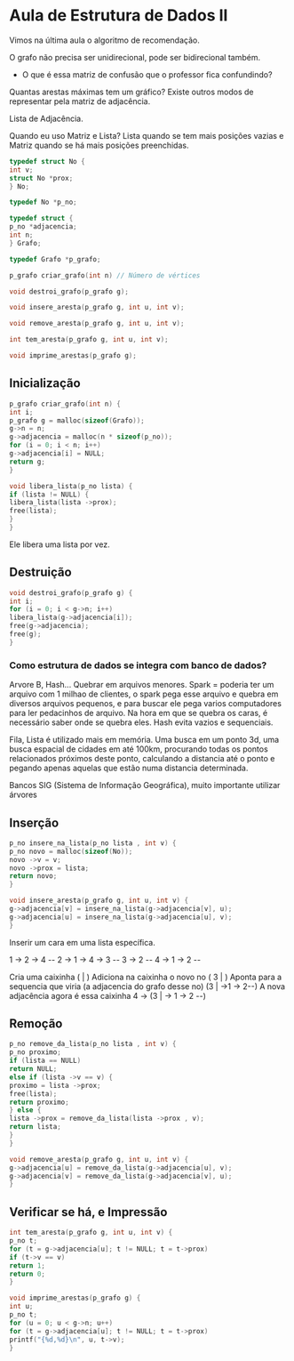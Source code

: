 # Aula de Estrutura de Dados II

Vimos na última aula o algoritmo de recomendação.

O grafo não precisa ser unidirecional, pode ser bidirecional também.

* O que é essa matriz de confusão que o professor fica confundindo?

Quantas arestas máximas tem um gráfico?
Existe outros modos de representar pela matriz de adjacência.

Lista de Adjacência.

Quando eu uso Matriz e Lista? Lista quando se tem mais posições vazias e Matriz quando se há mais posições preenchidas.

```c
typedef struct No {
int v;
struct No *prox;
} No;

typedef No *p_no;

typedef struct {
p_no *adjacencia;
int n;
} Grafo;

typedef Grafo *p_grafo;

p_grafo criar_grafo(int n) // Número de vértices

void destroi_grafo(p_grafo g);

void insere_aresta(p_grafo g, int u, int v);

void remove_aresta(p_grafo g, int u, int v);

int tem_aresta(p_grafo g, int u, int v);

void imprime_arestas(p_grafo g);
```

## Inicialização

```c
p_grafo criar_grafo(int n) {
int i;
p_grafo g = malloc(sizeof(Grafo));
g->n = n;
g->adjacencia = malloc(n * sizeof(p_no));
for (i = 0; i < n; i++)
g->adjacencia[i] = NULL;
return g;
}
```

```c
void libera_lista(p_no lista) {
if (lista != NULL) {
libera_lista(lista ->prox);
free(lista);
}
}
```

Ele libera uma lista por vez.

## Destruição

```c
void destroi_grafo(p_grafo g) {
int i;
for (i = 0; i < g->n; i++)
libera_lista(g->adjacencia[i]);
free(g->adjacencia);
free(g);
} 
```

### Como estrutura de dados se integra com banco de dados?

Arvore B, Hash... Quebrar em arquivos menores. Spark = poderia ter um arquivo com 1 milhao de clientes, o spark pega esse arquivo e quebra em diversos arquivos pequenos, e para buscar ele pega varios computadores para ler pedacinhos de arquivo. Na hora em que se quebra os caras, é necessário saber onde se quebra eles. Hash evita vazios e sequenciais.

Fila, Lista é utilizado mais em memória. Uma busca em um ponto 3d, uma busca espacial de cidades em até 100km, procurando todas os pontos relacionados próximos deste ponto, calculando a distancia até o ponto e pegando apenas aquelas que estão numa distancia determinada.

Bancos SIG (Sistema de Informação Geográfica), muito importante utilizar árvores

## Inserção

```c
p_no insere_na_lista(p_no lista , int v) {
p_no novo = malloc(sizeof(No));
novo ->v = v;
novo ->prox = lista;
return novo;
}
```

```c
void insere_aresta(p_grafo g, int u, int v) {
g->adjacencia[v] = insere_na_lista(g->adjacencia[v], u);
g->adjacencia[u] = insere_na_lista(g->adjacencia[u], v);
}
```

Inserir um cara em uma lista específica.

1 -> 2 -> 4 --
2 -> 1 -> 4 -> 3 --
3 -> 2 --
4 -> 1 -> 2 --

Cria uma caixinha
( | )
Adiciona na caixinha o novo no
( 3 | )
Aponta para a sequencia que viria (a adjacencia do grafo desse no)
(3 | ->1 -> 2--)
A nova adjacência agora é essa caixinha
4 -> (3 | -> 1 -> 2 --)

## Remoção

```c
p_no remove_da_lista(p_no lista , int v) {
p_no proximo;
if (lista == NULL)
return NULL;
else if (lista ->v == v) {
proximo = lista ->prox;
free(lista);
return proximo;
} else {
lista ->prox = remove_da_lista(lista ->prox , v);
return lista;
}
}
```

```c
void remove_aresta(p_grafo g, int u, int v) {
g->adjacencia[u] = remove_da_lista(g->adjacencia[u], v);
g->adjacencia[v] = remove_da_lista(g->adjacencia[v], u);
}
```

## Verificar se há, e Impressão

```c
int tem_aresta(p_grafo g, int u, int v) {
p_no t;
for (t = g->adjacencia[u]; t != NULL; t = t->prox)
if (t->v == v)
return 1;
return 0;
}

void imprime_arestas(p_grafo g) {
int u;
p_no t;
for (u = 0; u < g->n; u++)
for (t = g->adjacencia[u]; t != NULL; t = t->prox)
printf("{%d,%d}\n", u, t->v);
}
```
